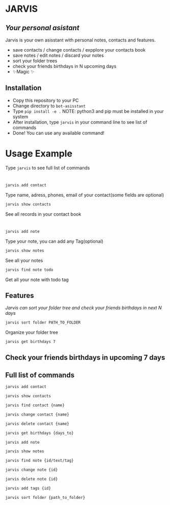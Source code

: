 # JARVIS
## _Your personal asistant_




Jarvis is your own asisstant with personal notes, contacts and features.

- save contacts / change contacts / expplore your contacts book
- save notes / edit notes / discard your notes
- sort your folder trees
- check your friends birthdays in N upcoming days
- ✨Magic ✨

## Installation

- Copy this repository to your PC
- Change directory to `bot-asisstant`
- Type `pip install -e .`   NOTE: python3 and pip must be installed in your system 
- After installation, type `jarvis` in your command line to see list of commands
- Done! You can use any available command!

# Usage Example


Type `jarvis` to see full list of commands
# 
```sh
jarvis add contact
```
Type name, adress, phones, email of your contact(some fields are optional)
```sh
jarvis show contacts
```
See all records in your contact book

# 
```sh
jarvis add note
```
Type your note, you can add any Tag(optional)
```sh
jarvis show notes
```
See all your notes

```sh
jarvis find note todo
```
Get all your note with todo tag

## Features

_Jarvis can sort your folder tree and check your friends birthdays in next N days_

```sh
jarvis sort folder PATH_TO_FOLDER
```
Organize your folder tree
```sh
jarvis get birthdays 7
```
Check your friends birthdays in upcoming 7 days
----
## Full list of commands

```sh
jarvis add contact
```
```sh
jarvis show contacts
```
```sh
jarvis find contact {name}
```
```sh
jarvis change contact {name}
```
```sh
jarvis delete contact {name}
```
```sh
jarvis get birthdays {days_to}
```
```sh
jarvis add note
```
```sh
jarvis show notes
```
```sh
jarvis find note {id/text/tag}
```
```sh
jarvis change note {id}
```
```sh
jarvis delete note {id}
```
```sh
jarvis add tags {id}
```
```sh
jarvis sort folder {path_to_folder}
```
